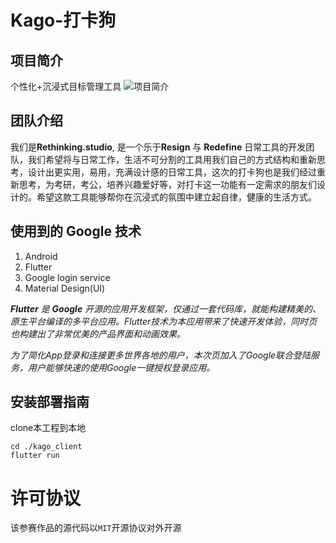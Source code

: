 # Kago-打卡狗
## 项目简介
个性化+沉浸式目标管理工具
![项目简介](assets/readme.png)

## 团队介绍
我们是**Rethinking.studio**, 是一个乐于**Resign** 与 **Redefine** 日常工具的开发团队，我们希望将与日常工作，生活不可分割的工具用我们自己的方式结构和重新思考，设计出更实用，易用，充满设计感的日常工具，这次的打卡狗也是我们经过重新思考，为考研，考公，培养兴趣爱好等，对打卡这一功能有一定需求的朋友们设计的。希望这款工具能够帮你在沉浸式的氛围中建立起自律，健康的生活方式。

## 使用到的 Google 技术
1. Android
2. Flutter
3. Google login service
4. Material Design(UI)


***Flutter** 是 **Google** 开源的应用开发框架，仅通过一套代码库，就能构建精美的、原生平台编译的多平台应用。Flutter技术为本应用带来了快速开发体验，同时页也构建出了非常优美的产品界面和动画效果。*

*为了简化App登录和连接更多世界各地的用户，本次页加入了Google联合登陆服务，用户能够快速的使用Google一键授权登录应用。*

## 安装部署指南
clone本工程到本地
```
cd ./kago_client
flutter run
```
# 许可协议
该参赛作品的源代码以`MIT`开源协议对外开源